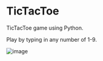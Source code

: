 # TicTacToe

TicTacToe game using Python. 

Play by typing in any number of 1-9. 

![image](https://user-images.githubusercontent.com/61780832/141644078-a3ad8608-ca5c-4fba-983e-06925ccecd09.png)


